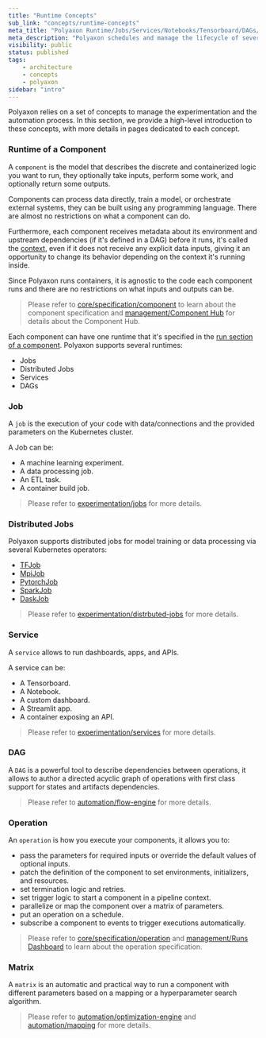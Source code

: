 ```yaml
---
title: "Runtime Concepts"
sub_link: "concepts/runtime-concepts"
meta_title: "Polyaxon Runtime/Jobs/Services/Notebooks/Tensorboard/DAGs/Hyperparameter Tuning - Core Concepts"
meta_description: "Polyaxon schedules and manage the lifecycle of several runtimes."
visibility: public
status: published
tags:
    - architecture
    - concepts
    - polyaxon
sidebar: "intro"
---
```


Polyaxon relies on a set of concepts to manage the experimentation and the automation process.
In this section, we provide a high-level introduction to these concepts,
with more details in pages dedicated to each concept.

### Runtime of a Component

A `component` is the model that describes the discrete and containerized logic you want to run,
they optionally take inputs, perform some work, and optionally return some outputs.

Components can process data directly, train a model, or orchestrate external systems, they can be built using any programming language.
There are almost no restrictions on what a component can do.

Furthermore, each component receives metadata about its environment and upstream dependencies (if it's defined in a DAG) before it runs,
it's called the [context](/docs/core/context/), even if it does not receive any explicit data inputs,
giving it an opportunity to change its behavior depending on the context it's running inside.

Since Polyaxon runs containers, it is agnostic to the code each component runs and there are no restrictions on what inputs and outputs can be.

<blockquote class="light">Please refer to <a href="/docs/core/specification/component/">core/specification/component</a>
to learn about the component specification and <a href="/docs/management/component-hub/">management/Component Hub</a> for details about the Component Hub.</blockquote>

Each component can have one runtime that it's specified in the [run section of a component](/docs/core/specification/component/#run).
Polyaxon supports several runtimes:
 * Jobs
 * Distributed Jobs
 * Services
 * DAGs

### Job

A `job` is the execution of your code with data/connections and the provided parameters on the Kubernetes cluster.

A Job can be:

 * A machine learning experiment.
 * A data processing job.
 * An ETL task.
 * A container build job.

<blockquote class="light">Please refer to <a href="/docs/experimentation/jobs/">experimentation/jobs</a> for more details.
</blockquote>

### Distributed Jobs

Polyaxon supports distributed jobs for model training or data processing via several Kubernetes operators:

 * [TFJob](/docs/experimentation/distributed/tf-jobs/)
 * [MpiJob](/docs/experimentation/distributed/mpi-jobs/)
 * [PytorchJob](/docs/experimentation/distributed/pytorch-jobs/)
 * [SparkJob](/docs/experimentation/distributed/spark-jobs/)
 * [DaskJob](/docs/experimentation/distributed/dask-jobs/)

<blockquote class="light">Please refer to <a href="/docs/experimentation/distributed/">experimentation/distrbuted-jobs</a> for more details.</blockquote>

### Service

A `service` allows to run dashboards, apps, and APIs.

A service can be:

 * A Tensorboard.
 * A Notebook.
 * A custom dashboard.
 * A Streamlit app.
 * A container exposing an API.

<blockquote class="light">Please refer to <a href="/docs/experimentation/services">experimentation/services</a> for more details.</blockquote>

### DAG

A `DAG` is a powerful tool to describe dependencies between operations,
it allows to author a directed acyclic graph of operations with first class support for states and artifacts dependencies.

<blockquote class="light">Please refer to <a href="/docs/automation/flow-engine/">automation/flow-engine</a> for more details.</blockquote>


### Operation

An `operation` is how you execute your components, it allows you to:

 * pass the parameters for required inputs or override the default values of optional inputs.
 * patch the definition of the component to set environments, initializers, and resources.
 * set termination logic and retries.
 * set trigger logic to start a component in a pipeline context.
 * parallelize or map the component over a matrix of parameters.
 * put an operation on a schedule.
 * subscribe a component to events to trigger executions automatically.

<blockquote class="light">
Please refer to <a href="/docs/core/specification/operation/">core/specification/operation</a> and <a href="/docs/management/runs-dashboard/">management/Runs Dashboard</a> to learn about the operation specification.
</blockquote>


### Matrix

A `matrix` is an automatic and practical way to run a component with different parameters based on a mapping or a hyperparameter search algorithm.


<blockquote class="light">
Please refer to <a href="/docs/automation/optimization-engine/">automation/optimization-engine</a> and <a href="/docs/automation/mapping/">automation/mapping</a> for more details.
</blockquote>
